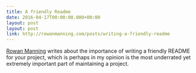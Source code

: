 ```yaml
---
title: A friendly Readme
date: 2016-04-17T00:00:00.000+00:00
layout: post
layout: post
link: http://rowanmanning.com/posts/writing-a-friendly-readme
---
```


[Rowan Manning](http://rowanmanning.com/) writes about the importance of writing a friendly
README for your project, which is perhaps in my opinion is the most underrated yet extremely 
important part of maintaining a project.